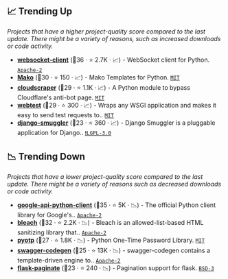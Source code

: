 ## 📈 Trending Up

_Projects that have a higher project-quality score compared to the last update. There might be a variety of reasons, such as increased downloads or code activity._

- <b><a href="https://github.com/websocket-client/websocket-client">websocket-client</a></b> (🥇36 ·  ⭐ 2.7K · 📈) - WebSocket client for Python. <code><a href="http://bit.ly/3nYMfla">Apache-2</a></code>
- <b><a href="https://github.com/sqlalchemy/mako">Mako</a></b> (🥈30 ·  ⭐ 150 · 📈) - Mako Templates for Python. <code><a href="http://bit.ly/34MBwT8">MIT</a></code>
- <b><a href="https://github.com/VeNoMouS/cloudscraper">cloudscraper</a></b> (🥈29 ·  ⭐ 1.1K · 📈) - A Python module to bypass Cloudflare's anti-bot page. <code><a href="http://bit.ly/34MBwT8">MIT</a></code>
- <b><a href="https://github.com/Pylons/webtest">webtest</a></b> (🥈29 ·  ⭐ 300 · 📈) - Wraps any WSGI application and makes it easy to send test requests to.. <code><a href="http://bit.ly/34MBwT8">MIT</a></code>
- <b><a href="https://github.com/semente/django-smuggler">django-smuggler</a></b> (🥉23 ·  ⭐ 360 · 📈) - Django Smuggler is a pluggable application for Django.. <code><a href="http://bit.ly/37RvQcA">❗️LGPL-3.0</a></code> <code><img src="https://static.djangoproject.com/img/icon-touch.e4872c4da341.png" style="display:inline;" width="13" height="13"></code>

## 📉 Trending Down

_Projects that have a lower project-quality score compared to the last update. There might be a variety of reasons such as decreased downloads or code activity._

- <b><a href="https://github.com/googleapis/google-api-python-client">google-api-python-client</a></b> (🥇35 ·  ⭐ 5K · 📉) - The official Python client library for Google's.. <code><a href="http://bit.ly/3nYMfla">Apache-2</a></code>
- <b><a href="https://github.com/mozilla/bleach">bleach</a></b> (🥈32 ·  ⭐ 2.2K · 📉) - Bleach is an allowed-list-based HTML sanitizing library that.. <code><a href="http://bit.ly/3nYMfla">Apache-2</a></code>
- <b><a href="https://github.com/pyauth/pyotp">pyotp</a></b> (🥉27 ·  ⭐ 1.8K · 📉) - Python One-Time Password Library. <code><a href="http://bit.ly/34MBwT8">MIT</a></code>
- <b><a href="https://github.com/swagger-api/swagger-codegen">swagger-codegen</a></b> (🥉25 ·  ⭐ 13K · 📉) - swagger-codegen contains a template-driven engine to.. <code><a href="http://bit.ly/3nYMfla">Apache-2</a></code> <code><img src="https://www.openapis.org/wp-content/uploads/sites/3/2016/11/favicon.png" style="display:inline;" width="13" height="13"></code>
- <b><a href="https://github.com/lixxu/flask-paginate">flask-paginate</a></b> (🥉23 ·  ⭐ 240 · 📉) - Pagination support for flask. <code><a href="http://bit.ly/3aKzpTv">BSD-3</a></code> <code><img src="https://flask.palletsprojects.com/en/1.1.x/_static/flask-icon.png" style="display:inline;" width="13" height="13"></code>

